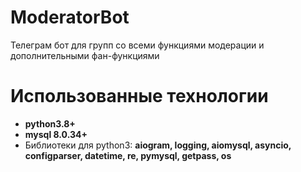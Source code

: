 # ModeratorBot
Телеграм бот для групп со всеми функциями модерации и дополнительными фан-функциями
<h1>Использованные технологии</h1>
<ul>
	<li>
		<b>python3.8+</b>
	</li>		
	<li>
		<b>mysql 8.0.34+</b>
	</li>
	<li>		
		Библиотеки для python3: <b>aiogram, logging, aiomysql, asyncio, configparser, datetime, re, pymysql, getpass, os</b>
	</li>
</ul>
